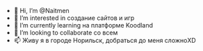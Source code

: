 - 👋 Hi, I’m @Naitmen
- 👀 I’m interested in  cоздание сайтов и игр
- 🌱 I’m currently learning  на платформе Koodland  
- 💞️ I’m looking to collaborate  со всем
- 📫 Живу я в городе Норильск, добраться до меня сложноXD

<!---
Naitmen/Naitmen is a ✨ special ✨ repository because its `README.md` (this file) appears on your GitHub profile.
You can click the Preview link to take a look at your changes.
--->
